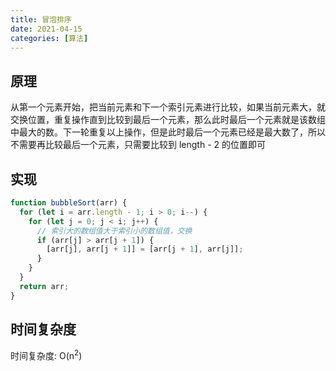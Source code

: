 ```yaml
---
title: 冒泡排序
date: 2021-04-15
categories: [算法]
---
```


## 原理

从第一个元素开始，把当前元素和下一个索引元素进行比较，如果当前元素大，就交换位置，重复操作直到比较到最后一个元素，那么此时最后一个元素就是该数组中最大的数。下一轮重复以上操作，但是此时最后一个元素已经是最大数了，所以不需要再比较最后一个元素，只需要比较到 length - 2 的位置即可

## 实现

```js
function bubbleSort(arr) {
  for (let i = arr.length - 1; i > 0; i--) {
    for (let j = 0; j < i; j++) {
      // 索引大的数组值大于索引小的数组值，交换
      if (arr[j] > arr[j + 1]) {
        [arr[j], arr[j + 1]] = [arr[j + 1], arr[j]];
      }
    }
  }
  return arr;
}
```

## 时间复杂度

时间复杂度: O(n<sup>2</sup>)
